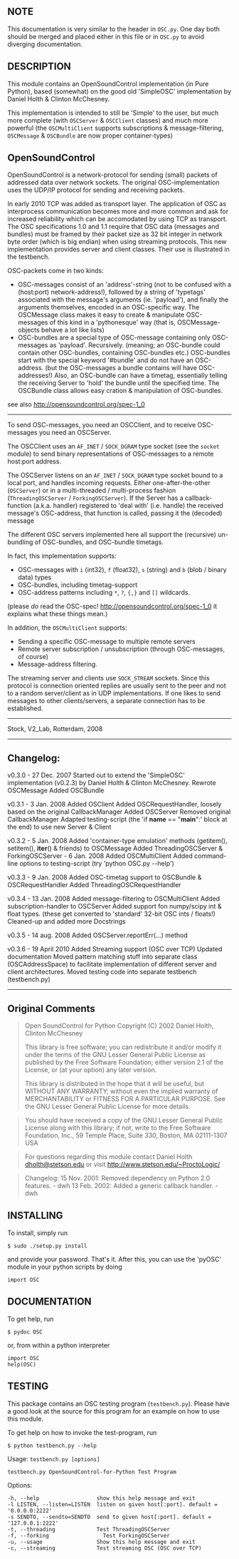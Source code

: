 ## NOTE

This documentation is very similar to the header in `OSC.py`. One day both should be merged and placed either in this file or in `OSC.py` to avoid diverging documentation.

## DESCRIPTION
This module contains an OpenSoundControl implementation (in Pure Python), based (somewhat) on the good old 'SimpleOSC' implementation by Daniel Holth & Clinton McChesney.

This implementation is intended to still be 'Simple' to the user, but much more complete (with `OSCServer` & `OSCClient` classes) and much more powerful (the `OSCMultiClient` supports subscriptions & message-filtering, `OSCMessage` & `OSCBundle` are now proper container-types)

## OpenSoundControl

OpenSoundControl is a network-protocol for sending (small) packets of addressed data over network sockets. The original OSC-implementation uses the UDP/IP protocol for sending and receiving packets.

In early 2010 TCP was added as transport layer. The application of OSC as interprocess communication becomes more and more common and ask for increased reliability which can be accomodated by using TCP as transport. The OSC specifications 1.0 and 1.1 require that OSC data (messages and bundles) must be framed by their packet size as 32 bit integer in network byte order (which is big endian) when using streaming protocols. This new implementation provides server and client classes. Their use is illustrated in the testbench.

OSC-packets come in two kinds:

- OSC-messages consist of an 'address'-string (not to be confused with a (host:port) network-address!), followed by a string of 'typetags' associated with the message's arguments (ie. 'payload'), and finally the arguments themselves, encoded in an OSC-specific way. The OSCMessage class makes it easy to create & manipulate OSC-messages of this kind in a 'pythonesque' way (that is, OSCMessage-objects behave a lot like lists)
- OSC-bundles are a special type of OSC-message containing only OSC-messages as 'payload'. Recursively. (meaning; an OSC-bundle could contain other OSC-bundles, containing OSC-bundles etc.) OSC-bundles start with the special keyword '#bundle' and do not have an OSC-address. (but the OSC-messages a bundle contains will have OSC-addresses!) Also, an OSC-bundle can have a timetag, essentially telling the receiving Server to 'hold' the bundle until the specified time. The OSCBundle class allows easy cration & manipulation of OSC-bundles.

see also http://opensoundcontrol.org/spec-1_0

---------

To send OSC-messages, you need an OSCClient, and to receive OSC-messages you need an OSCServer.

The OSCClient uses an `AF_INET` / `SOCK_DGRAM` type socket (see the `socket` module) to send binary representations of OSC-messages to a remote host:port address.

The OSCServer listens on an `AF_INET` / `SOCK_DGRAM` type socket bound to a local port, and handles
incoming requests. Either one-after-the-other (`OSCServer`) or in a multi-threaded / multi-process fashion (`ThreadingOSCServer` / `ForkingOSCServer`). If the Server has a callback-function (a.k.a. handler) registered
to 'deal with' (i.e. handle) the received message's OSC-address, that function is called, passing it the (decoded) message

The different OSC servers implemented here all support the (recursive) un-bundling of OSC-bundles, and OSC-bundle timetags.

In fact, this implementation supports:

- OSC-messages with `i` (int32), `f` (float32), `s` (string) and `b` (blob / binary data) types
- OSC-bundles, including timetag-support
- OSC-address patterns including `*`, `?`, `{,}` and `[]` wildcards.

(please *do* read the OSC-spec! http://opensoundcontrol.org/spec-1_0 it explains what these things mean.)

In addition, the `OSCMultiClient` supports:

- Sending a specific OSC-message to multiple remote servers
- Remote server subscription / unsubscription (through OSC-messages, of course)
- Message-address filtering.

The streaming server and clients use `SOCK_STREAM` sockets. Since this protocol is connection oriented replies are usually sent to the peer and not to a random server/client as in UDP implementations. If one likes to send messages to other clients/servers, a separate connection has to be established.

---------

Stock, V2_Lab, Rotterdam, 2008

----------
Changelog:
----------
v0.3.0  - 27 Dec. 2007
    Started out to extend the 'SimpleOSC' implementation (v0.2.3) by Daniel Holth & Clinton McChesney.
    Rewrote OSCMessage
    Added OSCBundle

v0.3.1  - 3 Jan. 2008
    Added OSClient
    Added OSCRequestHandler, loosely based on the original CallbackManager
    Added OSCServer
    Removed original CallbackManager
    Adapted testing-script (the 'if __name__ == "__main__":' block at the end) to use new Server & Client

v0.3.2  - 5 Jan. 2008
        Added 'container-type emulation' methods (getitem(), setitem(), __iter__() & friends) to OSCMessage
        Added ThreadingOSCServer & ForkingOSCServer
                - 6 Jan. 2008
        Added OSCMultiClient
        Added command-line options to testing-script (try 'python OSC.py --help')

v0.3.3  - 9 Jan. 2008
        Added OSC-timetag support to OSCBundle & OSCRequestHandler
        Added ThreadingOSCRequestHandler

v0.3.4  - 13 Jan. 2008
        Added message-filtering to OSCMultiClient
        Added subscription-handler to OSCServer
        Added support fon numpy/scipy int & float types. (these get converted to 'standard' 32-bit OSC ints / floats!)
        Cleaned-up and added more Docstrings

v0.3.5 - 14 aug. 2008
        Added OSCServer.reportErr(...) method

v0.3.6 - 19 April 2010
        Added Streaming support (OSC over TCP)
        Updated documentation
        Moved pattern matching stuff into separate class (OSCAddressSpace) to
            facilitate implementation of different server and client architectures.
        Moved testing code into separate testbench (testbench.py)

-----------------
Original Comments
-----------------

> Open SoundControl for Python
> Copyright (C) 2002 Daniel Holth, Clinton McChesney
> 
> This library is free software; you can redistribute it and/or modify it under the terms of the GNU Lesser General Public License as published by the Free Software Foundation; either version 2.1 of the License, or (at your option) any later version.
> 
> This library is distributed in the hope that it will be useful, but WITHOUT ANY WARRANTY; without even the implied warranty of MERCHANTABILITY or FITNESS FOR A PARTICULAR PURPOSE.  See the GNU Lesser General Public License for more details.

> You should have received a copy of the GNU Lesser General Public License along with this library; if not, write to the Free Software Foundation, Inc., 59 Temple Place, Suite 330, Boston, MA  02111-1307  USA

> For questions regarding this module contact Daniel Holth <dholth@stetson.edu>  or visit http://www.stetson.edu/~ProctoLogic/

> Changelog:
> 15 Nov. 2001:
>       Removed dependency on Python 2.0 features.
>       - dwh
> 13 Feb. 2002:
>       Added a generic callback handler.
>       - dwh

## INSTALLING

To install, simply run

    $ sudo ./setup.py install

and provide your password. That's it. After this, you can use the 'pyOSC' module in your python scripts by doing

    import OSC

## DOCUMENTATION

To get help, run

    $ pydoc OSC

or, from within a python interpreter

    import OSC
    help(OSC)

## TESTING

This package contains an OSC testing program (`testbench.py`). Please have a good look at the source for this program for an example on how to use this module.

To get help on how to invoke the test-program, run

    $ python testbench.py --help

Usage: `testbench.py [options]`

    testbench.py OpenSoundControl-for-Python Test Program

Options:

    -h, --help                  show this help message and exit
    -l LISTEN, --listen=LISTEN  listen on given host[:port]. default = '0.0.0.0:2222'
    -s SENDTO, --sendto=SENDTO  send to given host[:port]. default = '127.0.0.1:2222'
    -t, --threading             Test ThreadingOSCServer
    -f, --forking                 Test ForkingOSCServer
    -u, --usage                 Show this help message and exit
    -c, --streaming             Test streaming OSC (OSC over TCP)

